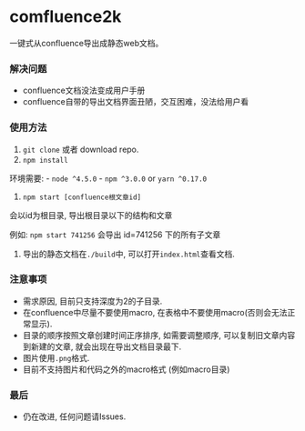 # comfluence2k

一键式从confluence导出成静态web文档。

### 解决问题
- confluence文档没法变成用户手册
- confluence自带的导出文档界面丑陋，交互困难，没法给用户看

### 使用方法
1. `git clone` 或者 download repo.
1. `npm install`

  环境需要:
    - `node ^4.5.0`
    - `npm ^3.0.0` or `yarn ^0.17.0`
1. `npm start [confluence根文章id]`

  会以id为根目录, 导出根目录以下的结构和文章

  例如: `npm start 741256` 会导出 id=741256 下的所有子文章
1. 导出的静态文档在`./build`中, 可以打开`index.html`查看文档.

### 注意事项
- 需求原因, 目前只支持深度为2的子目录.
- 在confluence中尽量不要使用macro, 在表格中不要使用macro(否则会无法正常显示).
- 目录的顺序按照文章创建时间正序排序, 如需要调整顺序, 可以复制旧文章内容到新建的文章, 就会出现在导出文档目录最下.
- 图片使用`.png`格式.
- 目前不支持图片和代码之外的macro格式 (例如macro目录)

### 最后
- 仍在改进, 任何问题请Issues.
